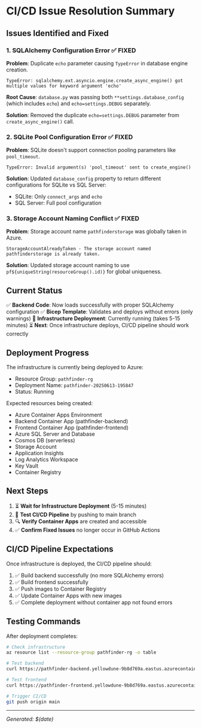 # CI/CD Issue Resolution Summary

## Issues Identified and Fixed

### 1. SQLAlchemy Configuration Error ✅ FIXED
**Problem**: Duplicate `echo` parameter causing `TypeError` in database engine creation.
```
TypeError: sqlalchemy.ext.asyncio.engine.create_async_engine() got multiple values for keyword argument 'echo'
```

**Root Cause**: `database.py` was passing both `**settings.database_config` (which includes `echo`) and `echo=settings.DEBUG` separately.

**Solution**: Removed the duplicate `echo=settings.DEBUG` parameter from `create_async_engine()` call.

### 2. SQLite Pool Configuration Error ✅ FIXED
**Problem**: SQLite doesn't support connection pooling parameters like `pool_timeout`.
```
TypeError: Invalid argument(s) 'pool_timeout' sent to create_engine()
```

**Solution**: Updated `database_config` property to return different configurations for SQLite vs SQL Server:
- SQLite: Only `connect_args` and `echo`
- SQL Server: Full pool configuration

### 3. Storage Account Naming Conflict ✅ FIXED
**Problem**: Storage account name `pathfinderstorage` was globally taken in Azure.
```
StorageAccountAlreadyTaken - The storage account named pathfinderstorage is already taken.
```

**Solution**: Updated storage account naming to use `pf${uniqueString(resourceGroup().id)}` for global uniqueness.

## Current Status

✅ **Backend Code**: Now loads successfully with proper SQLAlchemy configuration
✅ **Bicep Template**: Validates and deploys without errors (only warnings)
🔄 **Infrastructure Deployment**: Currently running (takes 5-15 minutes)
⏳ **Next**: Once infrastructure deploys, CI/CD pipeline should work correctly

## Deployment Progress

The infrastructure is currently being deployed to Azure:
- Resource Group: `pathfinder-rg`
- Deployment Name: `pathfinder-20250613-195847`
- Status: Running

Expected resources being created:
- Azure Container Apps Environment
- Backend Container App (pathfinder-backend)
- Frontend Container App (pathfinder-frontend)
- Azure SQL Server and Database
- Cosmos DB (serverless)
- Storage Account
- Application Insights
- Log Analytics Workspace
- Key Vault
- Container Registry

## Next Steps

1. ⏳ **Wait for Infrastructure Deployment** (5-15 minutes)
2. 🧪 **Test CI/CD Pipeline** by pushing to main branch
3. 🔍 **Verify Container Apps** are created and accessible
4. ✅ **Confirm Fixed Issues** no longer occur in GitHub Actions

## CI/CD Pipeline Expectations

Once infrastructure is deployed, the CI/CD pipeline should:
1. ✅ Build backend successfully (no more SQLAlchemy errors)
2. ✅ Build frontend successfully 
3. ✅ Push images to Container Registry
4. ✅ Update Container Apps with new images
5. ✅ Complete deployment without container app not found errors

## Testing Commands

After deployment completes:
```bash
# Check infrastructure
az resource list --resource-group pathfinder-rg -o table

# Test backend
curl https://pathfinder-backend.yellowdune-9b8d769a.eastus.azurecontainerapps.io/health

# Test frontend  
curl https://pathfinder-frontend.yellowdune-9b8d769a.eastus.azurecontainerapps.io

# Trigger CI/CD
git push origin main
```

---
*Generated: $(date)*
